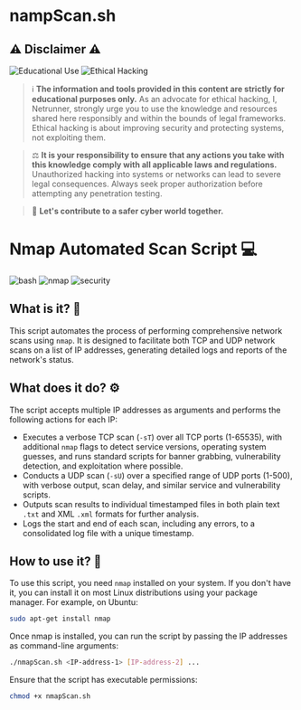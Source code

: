 # nampScan.sh

## ⚠️ Disclaimer ⚠️

![Educational Use](https://img.shields.io/badge/Educational-Use-blue.svg)
![Ethical Hacking](https://img.shields.io/badge/Ethical-Hacking-brightgreen.svg)

> ℹ️ **The information and tools provided in this content are strictly for educational purposes only.** As an advocate for ethical hacking, I, Netrunner, strongly urge you to use the knowledge and resources shared here responsibly and within the bounds of legal frameworks. Ethical hacking is about improving security and protecting systems, not exploiting them.

> ⚖️ **It is your responsibility to ensure that any actions you take with this knowledge comply with all applicable laws and regulations.** Unauthorized hacking into systems or networks can lead to severe legal consequences. Always seek proper authorization before attempting any penetration testing.

> 🤝 **Let's contribute to a safer cyber world together.**

# Nmap Automated Scan Script :computer:

![bash](https://img.shields.io/badge/language-Bash-blue.svg)
![nmap](https://img.shields.io/badge/tool-Nmap-blue.svg)
![security](https://img.shields.io/badge/security-EthicalHacking-brightgreen.svg)

## What is it? :mag_right:

This script automates the process of performing comprehensive network scans using `nmap`. It is designed to facilitate both TCP and UDP network scans on a list of IP addresses, generating detailed logs and reports of the network's status.

## What does it do? :gear:

The script accepts multiple IP addresses as arguments and performs the following actions for each IP:

- Executes a verbose TCP scan (`-sT`) over all TCP ports (1-65535), with additional `nmap` flags to detect service versions, operating system guesses, and runs standard scripts for banner grabbing, vulnerability detection, and exploitation where possible.
- Conducts a UDP scan (`-sU`) over a specified range of UDP ports (1-500), with verbose output, scan delay, and similar service and vulnerability scripts.
- Outputs scan results to individual timestamped files in both plain text `.txt` and XML `.xml` formats for further analysis.
- Logs the start and end of each scan, including any errors, to a consolidated log file with a unique timestamp.

## How to use it? :wrench:

To use this script, you need `nmap` installed on your system. If you don't have it, you can install it on most Linux distributions using your package manager. For example, on Ubuntu:

```bash
sudo apt-get install nmap
```

Once nmap is installed, you can run the script by passing the IP addresses as command-line arguments:
```bash
./nmapScan.sh <IP-address-1> [IP-address-2] ...
```

Ensure that the script has executable permissions:
```bash
chmod +x nmapScan.sh
```

